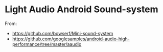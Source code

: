 # Light Audio Android Sound-system

From:
 * https://github.com/bowserf/Mini-sound-system
 * https://github.com/googlesamples/android-audio-high-performance/tree/master/aaudio